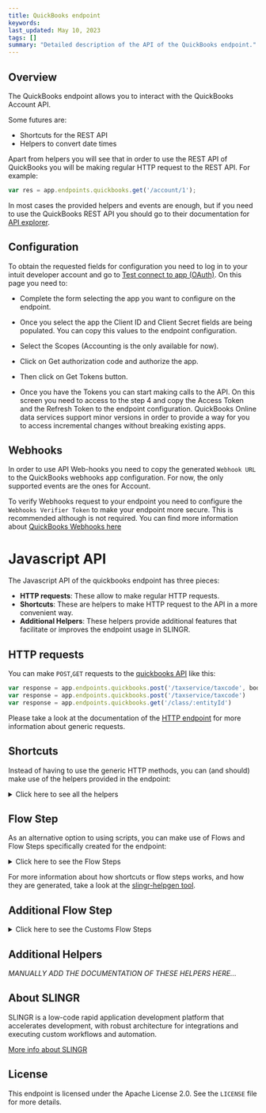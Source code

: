 ```yaml
---
title: QuickBooks endpoint
keywords: 
last_updated: May 10, 2023
tags: []
summary: "Detailed description of the API of the QuickBooks endpoint."
---
```


## Overview

The QuickBooks endpoint allows you to interact with the QuickBooks Account API.

Some futures are:

- Shortcuts for the REST API
- Helpers to convert date times

Apart from helpers you will see that in order to use the REST API of QuickBooks you will be making
regular HTTP request to the REST API. For example:

```js
var res = app.endpoints.quickbooks.get('/account/1');
```

In most cases the provided helpers and events are enough, but if you need to
use the QuickBooks REST API you should go to their documentation for [API explorer](https://developer.intuit.com/app/developer/qbo/docs/api/accounting/most-commonly-used/account).

## Configuration

To obtain the requested fields for configuration you need to log in to your intuit developer account and go to
 [Test connect to app (OAuth)](https://developer.intuit.com/v2/ui#/playground). On this page you need to:

 - Complete the form selecting the app you want to configure on the endpoint.

 - Once you select the app the Client ID and Client Secret fields are being populated. You can copy this values to the endpoint configuration.

 - Select the Scopes (Accounting is the only available for now).

 - Click on Get authorization code and authorize the app.

 - Then click on Get Tokens button.

 - Once you have the Tokens you can start making calls to the API. On this screen you need to access to the step 4 and copy
 the Access Token and the Refresh Token to the endpoint configuration. QuickBooks Online data services support 
 minor versions in order to provide a way for you to access incremental changes without breaking existing apps.

## Webhooks

 In order to use API Web-hooks you need to copy the generated `Webhook URL` to the QuickBooks webhooks app
 configuration. For now, the only supported events are the ones for Account.

 To verify Webhooks request to your endpoint you need to configure the `Webhooks Verifier Token` to make your endpoint
 more secure. This is recommended although is not required. You can find more information about [QuickBooks Webhooks here](https://developer.intuit.com/app/developer/qbo/docs/develop/webhooks)

# Javascript API

The Javascript API of the quickbooks endpoint has three pieces:

- **HTTP requests**: These allow to make regular HTTP requests.
- **Shortcuts**: These are helpers to make HTTP request to the API in a more convenient way.
- **Additional Helpers**: These helpers provide additional features that facilitate or improves the endpoint usage in SLINGR.

## HTTP requests
You can make `POST`,`GET` requests to the [quickbooks API](API_URL_HERE) like this:
```javascript
var response = app.endpoints.quickbooks.post('/taxservice/taxcode', body)
var response = app.endpoints.quickbooks.post('/taxservice/taxcode')
var response = app.endpoints.quickbooks.get('/class/:entityId')
```

Please take a look at the documentation of the [HTTP endpoint](https://github.com/slingr-stack/http-endpoint#javascript-api)
for more information about generic requests.

## Shortcuts

Instead of having to use the generic HTTP methods, you can (and should) make use of the helpers provided in the endpoint:
<details>
    <summary>Click here to see all the helpers</summary>

<br>

* API URL: '/account'
* HTTP Method: 'POST'
* More info: https://developer.intuit.com/app/developer/qbo/docs/api/accounting/all-entities/account
```javascript
app.endpoints.quickbooks.account.post(body)
```
---
* API URL: '/account/:entityId'
* HTTP Method: 'GET'
* More info: https://developer.intuit.com/app/developer/qbo/docs/api/accounting/all-entities/account
```javascript
app.endpoints.quickbooks.account.get(entityId)
```
---
* API URL: '/account?operation=update'
* HTTP Method: 'POST'
* More info: https://developer.intuit.com/app/developer/qbo/docs/api/accounting/all-entities/account
```javascript
app.endpoints.quickbooks.account.update.post(body)
```
---
* API URL: '/attachable'
* HTTP Method: 'POST'
* More info: https://developer.intuit.com/app/developer/qbo/docs/api/accounting/all-entities/account
```javascript
app.endpoints.quickbooks.attachable.post(body)
```
---
* API URL: '/attachable/:entityId'
* HTTP Method: 'GET'
* More info: https://developer.intuit.com/app/developer/qbo/docs/api/accounting/all-entities/account
```javascript
app.endpoints.quickbooks.attachable.get(entityId)
```
---
* API URL: '/attachable?operation=delete'
* HTTP Method: 'POST'
* More info: https://developer.intuit.com/app/developer/qbo/docs/api/accounting/all-entities/account
```javascript
app.endpoints.quickbooks.attachable.delete.post(body)
```
---
* API URL: '/attachable?operation=update'
* HTTP Method: 'POST'
* More info: https://developer.intuit.com/app/developer/qbo/docs/api/accounting/all-entities/account
```javascript
app.endpoints.quickbooks.attachable.update.post(body)
```
---
* API URL: '/batch'
* HTTP Method: 'POST'
* More info: https://developer.intuit.com/app/developer/qbo/docs/api/accounting/all-entities/account
```javascript
app.endpoints.quickbooks.batch.post(body)
```
---
* API URL: '/bill'
* HTTP Method: 'POST'
* More info: https://developer.intuit.com/app/developer/qbo/docs/api/accounting/all-entities/account
```javascript
app.endpoints.quickbooks.bill.post(body)
```
---
* API URL: '/bill/:entityId'
* HTTP Method: 'GET'
* More info: https://developer.intuit.com/app/developer/qbo/docs/api/accounting/all-entities/account
```javascript
app.endpoints.quickbooks.bill.get(entityId)
```
---
* API URL: '/bill?operation=delete'
* HTTP Method: 'POST'
* More info: https://developer.intuit.com/app/developer/qbo/docs/api/accounting/all-entities/account
```javascript
app.endpoints.quickbooks.bill.delete.post(body)
```
---
* API URL: '/bill?operation=update'
* HTTP Method: 'POST'
* More info: https://developer.intuit.com/app/developer/qbo/docs/api/accounting/all-entities/account
```javascript
app.endpoints.quickbooks.bill.update.post(body)
```
---
* API URL: '/billpayment'
* HTTP Method: 'POST'
* More info: https://developer.intuit.com/app/developer/qbo/docs/api/accounting/all-entities/account
```javascript
app.endpoints.quickbooks.billpayment.post(body)
```
---
* API URL: '/billpayment/:entityId'
* HTTP Method: 'GET'
* More info: https://developer.intuit.com/app/developer/qbo/docs/api/accounting/all-entities/account
```javascript
app.endpoints.quickbooks.billpayment.get(entityId)
```
---
* API URL: '/billpayment?operation=delete'
* HTTP Method: 'POST'
* More info: https://developer.intuit.com/app/developer/qbo/docs/api/accounting/all-entities/account
```javascript
app.endpoints.quickbooks.billpayment.delete.post(body)
```
---
* API URL: '/billpayment?operation=update'
* HTTP Method: 'POST'
* More info: https://developer.intuit.com/app/developer/qbo/docs/api/accounting/all-entities/account
```javascript
app.endpoints.quickbooks.billpayment.update.post(body)
```
---
* API URL: '/cdc?entities=' + httpOptions.query.entities + '&changedSince=' + httpOptions.query.changedSince + ''
* HTTP Method: 'GET'
* More info: https://developer.intuit.com/app/developer/qbo/docs/api/accounting/all-entities/account
```javascript
app.endpoints.quickbooks.cdc.get()
```
---
* API URL: '/class'
* HTTP Method: 'POST'
* More info: https://developer.intuit.com/app/developer/qbo/docs/api/accounting/all-entities/account
```javascript
app.endpoints.quickbooks.class.post(body)
```
---
* API URL: '/class/:entityId'
* HTTP Method: 'GET'
* More info: https://developer.intuit.com/app/developer/qbo/docs/api/accounting/all-entities/account
```javascript
app.endpoints.quickbooks.class.get(entityId)
```
---
* API URL: '/class?operation=update'
* HTTP Method: 'POST'
* More info: https://developer.intuit.com/app/developer/qbo/docs/api/accounting/all-entities/account
```javascript
app.endpoints.quickbooks.class.update.post(body)
```
---
* API URL: '/companyinfo/:companyId'
* HTTP Method: 'GET'
* More info: https://developer.intuit.com/app/developer/qbo/docs/api/accounting/all-entities/account
```javascript
app.endpoints.quickbooks.companyinfo.get(companyId)
```
---
* API URL: '/creditmemo'
* HTTP Method: 'POST'
* More info: https://developer.intuit.com/app/developer/qbo/docs/api/accounting/all-entities/account
```javascript
app.endpoints.quickbooks.creditmemo.post(body)
```
---
* API URL: '/creditmemo/:entityId'
* HTTP Method: 'GET'
* More info: https://developer.intuit.com/app/developer/qbo/docs/api/accounting/all-entities/account
```javascript
app.endpoints.quickbooks.creditmemo.get(entityId)
```
---
* API URL: '/creditmemo?operation=delete'
* HTTP Method: 'POST'
* More info: https://developer.intuit.com/app/developer/qbo/docs/api/accounting/all-entities/account
```javascript
app.endpoints.quickbooks.creditmemo.delete.post(body)
```
---
* API URL: '/creditmemo?operation=update'
* HTTP Method: 'POST'
* More info: https://developer.intuit.com/app/developer/qbo/docs/api/accounting/all-entities/account
```javascript
app.endpoints.quickbooks.creditmemo.update.post(body)
```
---
* API URL: '/customer'
* HTTP Method: 'POST'
* More info: https://developer.intuit.com/app/developer/qbo/docs/api/accounting/all-entities/account
```javascript
app.endpoints.quickbooks.customer.post(body)
```
---
* API URL: '/customer/:entityId'
* HTTP Method: 'GET'
* More info: https://developer.intuit.com/app/developer/qbo/docs/api/accounting/all-entities/account
```javascript
app.endpoints.quickbooks.customer.get(entityId)
```
---
* API URL: '/customer?operation=update'
* HTTP Method: 'POST'
* More info: https://developer.intuit.com/app/developer/qbo/docs/api/accounting/all-entities/account
```javascript
app.endpoints.quickbooks.customer.update.post(body)
```
---
* API URL: '/department'
* HTTP Method: 'POST'
* More info: https://developer.intuit.com/app/developer/qbo/docs/api/accounting/all-entities/account
```javascript
app.endpoints.quickbooks.department.post(body)
```
---
* API URL: '/department/:entityId'
* HTTP Method: 'GET'
* More info: https://developer.intuit.com/app/developer/qbo/docs/api/accounting/all-entities/account
```javascript
app.endpoints.quickbooks.department.get(entityId)
```
---
* API URL: '/department?operation=update'
* HTTP Method: 'POST'
* More info: https://developer.intuit.com/app/developer/qbo/docs/api/accounting/all-entities/account
```javascript
app.endpoints.quickbooks.department.update.post(body)
```
---
* API URL: '/deposit'
* HTTP Method: 'POST'
* More info: https://developer.intuit.com/app/developer/qbo/docs/api/accounting/all-entities/account
```javascript
app.endpoints.quickbooks.deposit.post(body)
```
---
* API URL: '/deposit/:entityId'
* HTTP Method: 'GET'
* More info: https://developer.intuit.com/app/developer/qbo/docs/api/accounting/all-entities/account
```javascript
app.endpoints.quickbooks.deposit.get(entityId)
```
---
* API URL: '/deposit?operation=delete'
* HTTP Method: 'POST'
* More info: https://developer.intuit.com/app/developer/qbo/docs/api/accounting/all-entities/account
```javascript
app.endpoints.quickbooks.deposit.delete.post(body)
```
---
* API URL: '/deposit?operation=update'
* HTTP Method: 'POST'
* More info: https://developer.intuit.com/app/developer/qbo/docs/api/accounting/all-entities/account
```javascript
app.endpoints.quickbooks.deposit.update.post(body)
```
---
* API URL: '/employee'
* HTTP Method: 'POST'
* More info: https://developer.intuit.com/app/developer/qbo/docs/api/accounting/all-entities/account
```javascript
app.endpoints.quickbooks.employee.post(body)
```
---
* API URL: '/employee/:entityId'
* HTTP Method: 'GET'
* More info: https://developer.intuit.com/app/developer/qbo/docs/api/accounting/all-entities/account
```javascript
app.endpoints.quickbooks.employee.get(entityId)
```
---
* API URL: '/employee?operation=update'
* HTTP Method: 'POST'
* More info: https://developer.intuit.com/app/developer/qbo/docs/api/accounting/all-entities/account
```javascript
app.endpoints.quickbooks.employee.update.post(body)
```
---
* API URL: '/estimate'
* HTTP Method: 'POST'
* More info: https://developer.intuit.com/app/developer/qbo/docs/api/accounting/all-entities/account
```javascript
app.endpoints.quickbooks.estimate.post(body)
```
---
* API URL: '/estimate/:entityId'
* HTTP Method: 'GET'
* More info: https://developer.intuit.com/app/developer/qbo/docs/api/accounting/all-entities/account
```javascript
app.endpoints.quickbooks.estimate.get(entityId)
```
---
* API URL: '/estimate?operation=delete'
* HTTP Method: 'POST'
* More info: https://developer.intuit.com/app/developer/qbo/docs/api/accounting/all-entities/account
```javascript
app.endpoints.quickbooks.estimate.delete.post(body)
```
---
* API URL: '/estimate?operation=update'
* HTTP Method: 'POST'
* More info: https://developer.intuit.com/app/developer/qbo/docs/api/accounting/all-entities/account
```javascript
app.endpoints.quickbooks.estimate.update.post(body)
```
---
* API URL: '/invoice'
* HTTP Method: 'POST'
* More info: https://developer.intuit.com/app/developer/qbo/docs/api/accounting/all-entities/account
```javascript
app.endpoints.quickbooks.invoice.post(body)
```
---
* API URL: '/invoice/:entityId'
* HTTP Method: 'GET'
* More info: https://developer.intuit.com/app/developer/qbo/docs/api/accounting/all-entities/account
```javascript
app.endpoints.quickbooks.invoice.get(entityId)
```
---
* API URL: '/invoice/:entityId/send'
* HTTP Method: 'POST'
* More info: https://developer.intuit.com/app/developer/qbo/docs/api/accounting/all-entities/account
```javascript
app.endpoints.quickbooks.invoice.send.post(entityId, body)
```
---
* API URL: '/invoice?operation=delete'
* HTTP Method: 'POST'
* More info: https://developer.intuit.com/app/developer/qbo/docs/api/accounting/all-entities/account
```javascript
app.endpoints.quickbooks.invoice.delete.post(body)
```
---
* API URL: '/invoice?operation=update'
* HTTP Method: 'POST'
* More info: https://developer.intuit.com/app/developer/qbo/docs/api/accounting/all-entities/account
```javascript
app.endpoints.quickbooks.invoice.update.post(body)
```
---
* API URL: '/item'
* HTTP Method: 'POST'
* More info: https://developer.intuit.com/app/developer/qbo/docs/api/accounting/all-entities/account
```javascript
app.endpoints.quickbooks.item.post(body)
```
---
* API URL: '/item/:entityId'
* HTTP Method: 'GET'
* More info: https://developer.intuit.com/app/developer/qbo/docs/api/accounting/all-entities/account
```javascript
app.endpoints.quickbooks.item.get(entityId)
```
---
* API URL: '/item?operation=update'
* HTTP Method: 'POST'
* More info: https://developer.intuit.com/app/developer/qbo/docs/api/accounting/all-entities/account
```javascript
app.endpoints.quickbooks.item.update.post(body)
```
---
* API URL: '/journalentry'
* HTTP Method: 'POST'
* More info: https://developer.intuit.com/app/developer/qbo/docs/api/accounting/all-entities/account
```javascript
app.endpoints.quickbooks.journalentry.post(body)
```
---
* API URL: '/journalentry/:entityId'
* HTTP Method: 'GET'
* More info: https://developer.intuit.com/app/developer/qbo/docs/api/accounting/all-entities/account
```javascript
app.endpoints.quickbooks.journalentry.get(entityId)
```
---
* API URL: '/journalentry?operation=delete'
* HTTP Method: 'POST'
* More info: https://developer.intuit.com/app/developer/qbo/docs/api/accounting/all-entities/account
```javascript
app.endpoints.quickbooks.journalentry.delete.post(body)
```
---
* API URL: '/payment'
* HTTP Method: 'POST'
* More info: https://developer.intuit.com/app/developer/qbo/docs/api/accounting/all-entities/account
```javascript
app.endpoints.quickbooks.payment.post(body)
```
---
* API URL: '/payment/:entityId'
* HTTP Method: 'GET'
* More info: https://developer.intuit.com/app/developer/qbo/docs/api/accounting/all-entities/account
```javascript
app.endpoints.quickbooks.payment.get(entityId)
```
---
* API URL: '/payment?operation=delete'
* HTTP Method: 'POST'
* More info: https://developer.intuit.com/app/developer/qbo/docs/api/accounting/all-entities/account
```javascript
app.endpoints.quickbooks.payment.delete.post(body)
```
---
* API URL: '/payment?operation=update'
* HTTP Method: 'POST'
* More info: https://developer.intuit.com/app/developer/qbo/docs/api/accounting/all-entities/account
```javascript
app.endpoints.quickbooks.payment.update.post(body)
```
---
* API URL: '/paymentmethod'
* HTTP Method: 'POST'
* More info: https://developer.intuit.com/app/developer/qbo/docs/api/accounting/all-entities/account
```javascript
app.endpoints.quickbooks.paymentmethod.post(body)
```
---
* API URL: '/paymentmethod/:entityId'
* HTTP Method: 'GET'
* More info: https://developer.intuit.com/app/developer/qbo/docs/api/accounting/all-entities/account
```javascript
app.endpoints.quickbooks.paymentmethod.get(entityId)
```
---
* API URL: '/paymentmethod?operation=update'
* HTTP Method: 'POST'
* More info: https://developer.intuit.com/app/developer/qbo/docs/api/accounting/all-entities/account
```javascript
app.endpoints.quickbooks.paymentmethod.update.post(body)
```
---
* API URL: '/preferences'
* HTTP Method: 'GET'
* More info: https://developer.intuit.com/app/developer/qbo/docs/api/accounting/all-entities/account
```javascript
app.endpoints.quickbooks.preferences.get()
```
---
* API URL: '/preferences?operation=update'
* HTTP Method: 'POST'
* More info: https://developer.intuit.com/app/developer/qbo/docs/api/accounting/all-entities/account
```javascript
app.endpoints.quickbooks.preferences.update.post(body)
```
---
* API URL: '/purchase'
* HTTP Method: 'POST'
* More info: https://developer.intuit.com/app/developer/qbo/docs/api/accounting/all-entities/account
```javascript
app.endpoints.quickbooks.purchase.post(body)
```
---
* API URL: '/purchase/:entityId'
* HTTP Method: 'GET'
* More info: https://developer.intuit.com/app/developer/qbo/docs/api/accounting/all-entities/account
```javascript
app.endpoints.quickbooks.purchase.get(entityId)
```
---
* API URL: '/purchase?operation=delete'
* HTTP Method: 'POST'
* More info: https://developer.intuit.com/app/developer/qbo/docs/api/accounting/all-entities/account
```javascript
app.endpoints.quickbooks.purchase.delete.post(body)
```
---
* API URL: '/purchase?operation=update'
* HTTP Method: 'POST'
* More info: https://developer.intuit.com/app/developer/qbo/docs/api/accounting/all-entities/account
```javascript
app.endpoints.quickbooks.purchase.update.post(body)
```
---
* API URL: '/purchaseorder'
* HTTP Method: 'POST'
* More info: https://developer.intuit.com/app/developer/qbo/docs/api/accounting/all-entities/account
```javascript
app.endpoints.quickbooks.purchaseorder.post(body)
```
---
* API URL: '/purchaseorder/:entityId'
* HTTP Method: 'GET'
* More info: https://developer.intuit.com/app/developer/qbo/docs/api/accounting/all-entities/account
```javascript
app.endpoints.quickbooks.purchaseorder.get(entityId)
```
---
* API URL: '/purchaseorder?operation=delete'
* HTTP Method: 'POST'
* More info: https://developer.intuit.com/app/developer/qbo/docs/api/accounting/all-entities/account
```javascript
app.endpoints.quickbooks.purchaseorder.delete.post(body)
```
---
* API URL: '/purchaseorder?operation=update'
* HTTP Method: 'POST'
* More info: https://developer.intuit.com/app/developer/qbo/docs/api/accounting/all-entities/account
```javascript
app.endpoints.quickbooks.purchaseorder.update.post(body)
```
---
* API URL: '/query?query=' + httpOptions.query.query + ''
* HTTP Method: 'GET'
* More info: https://developer.intuit.com/app/developer/qbo/docs/api/accounting/all-entities/account
```javascript
app.endpoints.quickbooks.query.get()
```
---
* API URL: '/refundreceipt'
* HTTP Method: 'POST'
* More info: https://developer.intuit.com/app/developer/qbo/docs/api/accounting/all-entities/account
```javascript
app.endpoints.quickbooks.refundreceipt.post(body)
```
---
* API URL: '/refundreceipt/:entityId'
* HTTP Method: 'GET'
* More info: https://developer.intuit.com/app/developer/qbo/docs/api/accounting/all-entities/account
```javascript
app.endpoints.quickbooks.refundreceipt.get(entityId)
```
---
* API URL: '/refundreceipt?operation=delete'
* HTTP Method: 'POST'
* More info: https://developer.intuit.com/app/developer/qbo/docs/api/accounting/all-entities/account
```javascript
app.endpoints.quickbooks.refundreceipt.delete.post(body)
```
---
* API URL: '/refundreceipt?operation=update'
* HTTP Method: 'POST'
* More info: https://developer.intuit.com/app/developer/qbo/docs/api/accounting/all-entities/account
```javascript
app.endpoints.quickbooks.refundreceipt.update.post(body)
```
---
* API URL: '/reports/:reportType'
* HTTP Method: 'GET'
* More info: https://developer.intuit.com/app/developer/qbo/docs/api/accounting/all-entities/account
```javascript
app.endpoints.quickbooks.reports.get(reportType)
```
---
* API URL: '/salesreceipt'
* HTTP Method: 'POST'
* More info: https://developer.intuit.com/app/developer/qbo/docs/api/accounting/all-entities/account
```javascript
app.endpoints.quickbooks.salesreceipt.post(body)
```
---
* API URL: '/salesreceipt/:entityId'
* HTTP Method: 'GET'
* More info: https://developer.intuit.com/app/developer/qbo/docs/api/accounting/all-entities/account
```javascript
app.endpoints.quickbooks.salesreceipt.get(entityId)
```
---
* API URL: '/salesreceipt?operation=delete'
* HTTP Method: 'POST'
* More info: https://developer.intuit.com/app/developer/qbo/docs/api/accounting/all-entities/account
```javascript
app.endpoints.quickbooks.salesreceipt.delete.post(body)
```
---
* API URL: '/salesreceipt?operation=update'
* HTTP Method: 'POST'
* More info: https://developer.intuit.com/app/developer/qbo/docs/api/accounting/all-entities/account
```javascript
app.endpoints.quickbooks.salesreceipt.update.post(body)
```
---
* API URL: '/taxagency'
* HTTP Method: 'POST'
* More info: https://developer.intuit.com/app/developer/qbo/docs/api/accounting/all-entities/account
```javascript
app.endpoints.quickbooks.taxagency.post(body)
```
---
* API URL: '/taxagency/:entityId'
* HTTP Method: 'GET'
* More info: https://developer.intuit.com/app/developer/qbo/docs/api/accounting/all-entities/account
```javascript
app.endpoints.quickbooks.taxagency.get(entityId)
```
---
* API URL: '/taxcode/:entityId'
* HTTP Method: 'GET'
* More info: https://developer.intuit.com/app/developer/qbo/docs/api/accounting/all-entities/account
```javascript
app.endpoints.quickbooks.taxcode.get(entityId)
```
---
* API URL: '/taxrate/:entityId'
* HTTP Method: 'GET'
* More info: https://developer.intuit.com/app/developer/qbo/docs/api/accounting/all-entities/account
```javascript
app.endpoints.quickbooks.taxrate.get(entityId)
```
---
* API URL: '/taxservice/taxcode'
* HTTP Method: 'POST'
* More info: https://developer.intuit.com/app/developer/qbo/docs/api/accounting/all-entities/account
```javascript
app.endpoints.quickbooks.taxservice.taxcode.post(body)
```
---
* API URL: '/term'
* HTTP Method: 'POST'
* More info: https://developer.intuit.com/app/developer/qbo/docs/api/accounting/all-entities/account
```javascript
app.endpoints.quickbooks.term.post(body)
```
---
* API URL: '/term/:entityId'
* HTTP Method: 'GET'
* More info: https://developer.intuit.com/app/developer/qbo/docs/api/accounting/all-entities/account
```javascript
app.endpoints.quickbooks.term.get(entityId)
```
---
* API URL: '/term?operation=update'
* HTTP Method: 'POST'
* More info: https://developer.intuit.com/app/developer/qbo/docs/api/accounting/all-entities/account
```javascript
app.endpoints.quickbooks.term.update.post(body)
```
---
* API URL: '/timeactivity'
* HTTP Method: 'POST'
* More info: https://developer.intuit.com/app/developer/qbo/docs/api/accounting/all-entities/account
```javascript
app.endpoints.quickbooks.timeactivity.post(body)
```
---
* API URL: '/timeactivity/:entityId'
* HTTP Method: 'GET'
* More info: https://developer.intuit.com/app/developer/qbo/docs/api/accounting/all-entities/account
```javascript
app.endpoints.quickbooks.timeactivity.get(entityId)
```
---
* API URL: '/timeactivity?operation=delete'
* HTTP Method: 'POST'
* More info: https://developer.intuit.com/app/developer/qbo/docs/api/accounting/all-entities/account
```javascript
app.endpoints.quickbooks.timeactivity.delete.post(body)
```
---
* API URL: '/timeactivity?operation=update'
* HTTP Method: 'POST'
* More info: https://developer.intuit.com/app/developer/qbo/docs/api/accounting/all-entities/account
```javascript
app.endpoints.quickbooks.timeactivity.update.post(body)
```
---
* API URL: '/transfer'
* HTTP Method: 'POST'
* More info: https://developer.intuit.com/app/developer/qbo/docs/api/accounting/all-entities/account
```javascript
app.endpoints.quickbooks.transfer.post(body)
```
---
* API URL: '/transfer/:entityId'
* HTTP Method: 'GET'
* More info: https://developer.intuit.com/app/developer/qbo/docs/api/accounting/all-entities/account
```javascript
app.endpoints.quickbooks.transfer.get(entityId)
```
---
* API URL: '/transfer?operation=delete'
* HTTP Method: 'POST'
* More info: https://developer.intuit.com/app/developer/qbo/docs/api/accounting/all-entities/account
```javascript
app.endpoints.quickbooks.transfer.delete.post(body)
```
---
* API URL: '/transfer?operation=update'
* HTTP Method: 'POST'
* More info: https://developer.intuit.com/app/developer/qbo/docs/api/accounting/all-entities/account
```javascript
app.endpoints.quickbooks.transfer.update.post(body)
```
---
* API URL: '/vendor'
* HTTP Method: 'POST'
* More info: https://developer.intuit.com/app/developer/qbo/docs/api/accounting/all-entities/account
```javascript
app.endpoints.quickbooks.vendor.post(body)
```
---
* API URL: '/vendor/:entityId'
* HTTP Method: 'GET'
* More info: https://developer.intuit.com/app/developer/qbo/docs/api/accounting/all-entities/account
```javascript
app.endpoints.quickbooks.vendor.get(entityId)
```
---
* API URL: '/vendor?operation=update'
* HTTP Method: 'POST'
* More info: https://developer.intuit.com/app/developer/qbo/docs/api/accounting/all-entities/account
```javascript
app.endpoints.quickbooks.vendor.update.post(body)
```
---
* API URL: '/vendorcredit'
* HTTP Method: 'POST'
* More info: https://developer.intuit.com/app/developer/qbo/docs/api/accounting/all-entities/account
```javascript
app.endpoints.quickbooks.vendorcredit.post(body)
```
---
* API URL: '/vendorcredit/:entityId'
* HTTP Method: 'GET'
* More info: https://developer.intuit.com/app/developer/qbo/docs/api/accounting/all-entities/account
```javascript
app.endpoints.quickbooks.vendorcredit.get(entityId)
```
---
* API URL: '/vendorcredit?operation=delete'
* HTTP Method: 'POST'
* More info: https://developer.intuit.com/app/developer/qbo/docs/api/accounting/all-entities/account
```javascript
app.endpoints.quickbooks.vendorcredit.delete.post(body)
```
---
* API URL: '/vendorcredit?operation=update'
* HTTP Method: 'POST'
* More info: https://developer.intuit.com/app/developer/qbo/docs/api/accounting/all-entities/account
```javascript
app.endpoints.quickbooks.vendorcredit.update.post(body)
```
---

</details>

## Flow Step

As an alternative option to using scripts, you can make use of Flows and Flow Steps specifically created for the endpoint:
<details>
    <summary>Click here to see the Flow Steps</summary>

<br>



### Generic Flow Step

Generic flow step for full use of the entire endpoint and its services.

<h3>Inputs</h3>

<table>
    <thead>
    <tr>
        <th>Label</th>
        <th>Type</th>
        <th>Required</th>
        <th>Default</th>
        <th>Visibility</th>
        <th>Description</th>
    </tr>
    </thead>
    <tbody>
    <tr>
        <td>URL (Method)</td>
        <td>choice</td>
        <td>yes</td>
        <td> - </td>
        <td>Always</td>
        <td>
            This is the http method to be used against the endpoint. <br>
            Possible values are: <br>
            <i><strong>POST,GET</strong></i>
        </td>
    </tr>
    <tr>
        <td>URL (Path)</td>
        <td>choice</td>
        <td>yes</td>
        <td> - </td>
        <td>Always</td>
        <td>
            The url to which this endpoint will send the request. This is the exact service to which the http request will be made. <br>
            Possible values are: <br>
            <i><strong>/account<br>/account?operation=update<br>/attachable<br>/attachable?operation=update<br>/attachable?operation=delete<br>/batch<br>/bill<br>/bill?operation=update<br>/bill?operation=delete<br>/billpayment<br>/billpayment?operation=update<br>/billpayment?operation=delete<br>/class<br>/class?operation=update<br>/creditmemo<br>/creditmemo?operation=update<br>/creditmemo?operation=delete<br>/customer<br>/customer?operation=update<br>/department<br>/department?operation=update<br>/deposit<br>/deposit?operation=update<br>/deposit?operation=delete<br>/employee<br>/employee?operation=update<br>/estimate<br>/estimate?operation=update<br>/estimate?operation=delete<br>/invoice<br>/invoice?operation=update<br>/invoice?operation=delete<br>/invoice/{entityId}/send<br>/item<br>/item?operation=update<br>/journalentry<br>/journalentry?operation=delete<br>/payment<br>/payment?operation=update<br>/payment?operation=delete<br>/paymentmethod<br>/paymentmethod?operation=update<br>/preferences?operation=update<br>/purchase<br>/purchase?operation=update<br>/purchase?operation=delete<br>/purchaseorder<br>/purchaseorder?operation=update<br>/purchaseorder?operation=delete<br>/refundreceipt<br>/refundreceipt?operation=update<br>/refundreceipt?operation=delete<br>/salesreceipt<br>/salesreceipt?operation=update<br>/salesreceipt?operation=delete<br>/taxagency<br>/taxservice/taxcode<br>/term<br>/term?operation=update<br>/timeactivity<br>/timeactivity?operation=update<br>/timeactivity?operation=delete<br>/transfer<br>/transfer?operation=update<br>/transfer?operation=delete<br>/vendor<br>/vendor?operation=update<br>/vendorcredit<br>/vendorcredit?operation=update<br>/vendorcredit?operation=delete<br>/account/{entityId}<br>/query?query=' + httpOptions.query.query + '<br>/attachable/{entityId}<br>/bill/{entityId}<br>/billpayment/{entityId}<br>/cdc?entities=' + httpOptions.query.entities + '&changedSince=' + httpOptions.query.changedSince + '<br>/class/{entityId}<br>/companyinfo/{companyId}<br>/creditmemo/{entityId}<br>/customer/{entityId}<br>/department/{entityId}<br>/deposit/{entityId}<br>/employee/{entityId}<br>/estimate/{entityId}<br>/invoice/{entityId}<br>/item/{entityId}<br>/journalentry/{entityId}<br>/payment/{entityId}<br>/paymentmethod/{entityId}<br>/preferences<br>/purchase/{entityId}<br>/purchaseorder/{entityId}<br>/refundreceipt/{entityId}<br>/reports/{reportType}<br>/salesreceipt/{entityId}<br>/taxagency/{entityId}<br>/taxcode/{entityId}<br>/taxrate/{entityId}<br>/term/{entityId}<br>/timeactivity/{entityId}<br>/transfer/{entityId}<br>/vendor/{entityId}<br>/vendorcredit/{entityId}<br></strong></i>
        </td>
    </tr>
    <tr>
        <td>Headers</td>
        <td>keyValue</td>
        <td>no</td>
        <td> - </td>
        <td>Always</td>
        <td>
            Used when you want to have a custom http header for the request.
        </td>
    </tr>
    <tr>
        <td>Query Params</td>
        <td>keyValue</td>
        <td>no</td>
        <td> - </td>
        <td>Always</td>
        <td>
            Used when you want to have a custom query params for the http call.
        </td>
    </tr>
    <tr>
        <td>Body</td>
        <td>json</td>
        <td>no</td>
        <td> - </td>
        <td>Always</td>
        <td>
            A payload of data can be sent to the server in the body of the request.
        </td>
    </tr>
    <tr>
        <td>Override Settings</td>
        <td>boolean</td>
        <td>no</td>
        <td> false </td>
        <td>Always</td>
        <td></td>
    </tr>
    <tr>
        <td>Follow Redirect</td>
        <td>boolean</td>
        <td>no</td>
        <td> false </td>
        <td> overrideSettings </td>
        <td>Indicates that the resource has to be downloaded into a file instead of returning it in the response.</td>
    </tr>
    <tr>
        <td>Download</td>
        <td>boolean</td>
        <td>no</td>
        <td> false </td>
        <td> overrideSettings </td>
        <td>If true the method won't return until the file has been downloaded, and it will return all the information of the file.</td>
    </tr>
    <tr>
        <td>File name</td>
        <td>text</td>
        <td>no</td>
        <td></td>
        <td> overrideSettings </td>
        <td>If provided, the file will be stored with this name. If empty the file name will be calculated from the URL.</td>
    </tr>
    <tr>
        <td>Full response</td>
        <td> boolean </td>
        <td>no</td>
        <td> false </td>
        <td> overrideSettings </td>
        <td>Include extended information about response</td>
    </tr>
    <tr>
        <td>Connection Timeout</td>
        <td> number </td>
        <td>no</td>
        <td> 5000 </td>
        <td> overrideSettings </td>
        <td>Connect timeout interval, in milliseconds (0 = infinity).</td>
    </tr>
    <tr>
        <td>Read Timeout</td>
        <td> number </td>
        <td>no</td>
        <td> 60000 </td>
        <td> overrideSettings </td>
        <td>Read timeout interval, in milliseconds (0 = infinity).</td>
    </tr>
    </tbody>
</table>

<h3>Outputs</h3>

<table>
    <thead>
    <tr>
        <th>Name</th>
        <th>Type</th>
        <th>Description</th>
    </tr>
    </thead>
    <tbody>
    <tr>
        <td>response</td>
        <td>object</td>
        <td>
            Object resulting from the response to the endpoint call.
        </td>
    </tr>
    </tbody>
</table>


</details>

For more information about how shortcuts or flow steps works, and how they are generated, take a look at the [slingr-helpgen tool](https://github.com/slingr-stack/slingr-helpgen).

## Additional Flow Step


<details>
    <summary>Click here to see the Customs Flow Steps</summary>

<br>



### Create Account

This step allow you to create a new account in the system of quickbook accounting.

<h3>Inputs</h3>

<table>
    <thead>
    <tr>
        <th>Label</th>
        <th>Type</th>
        <th>Required</th>
        <th>Default</th>
        <th>Visibility</th>
        <th>Description</th>
    </tr>
    </thead>
    <tbody>
    <tr>
        <td>Name</td>
        <td>text</td>
        <td>yes</td>
        <td></td>
        <td> Allways </td>
        <td> Name for the account </td>
    </tr>
    <tr>
        <td>Account Type</td>
        <td>choice</td>
        <td>yes</td>
        <td> - </td>
        <td>Always</td>
        <td>
            This is the Account Type required by Quickbook. <br>
            Possible values are: <br>
            <i><strong>Bank, Other Current Asset, Fixed Asset, Other Asset, Accounts Receivable</strong></i>
        </td>
    </tr>
    </tbody>
</table>

<h3>Outputs</h3>

<table>
    <thead>
    <tr>
        <th>Name</th>
        <th>Type</th>
        <th>Description</th>
    </tr>
    </thead>
    <tbody>
    <tr>
        <td>response</td>
        <td>object</td>
        <td>
            Object resulting from the response to the endpoint call.
        </td>
    </tr>
    </tbody>
</table>



### Create Costumer

This step allow you to create a new costumer in the system of quickbook accounting.

<h3>Inputs</h3>

<table>
    <thead>
    <tr>
        <th>Label</th>
        <th>Type</th>
        <th>Required</th>
        <th>Default</th>
        <th>Visibility</th>
        <th>Description</th>
    </tr>
    </thead>
    <tbody>
    <tr>
        <td>Display Name</td>
        <td>text</td>
        <td>yes</td>
        <td></td>
        <td> Always </td>
        <td> Name to display for the costumer </td>
    </tr>
    </tbody>
</table>

<h3>Outputs</h3>

<table>
    <thead>
    <tr>
        <th>Name</th>
        <th>Type</th>
        <th>Description</th>
    </tr>
    </thead>
    <tbody>
    <tr>
        <td>response</td>
        <td>object</td>
        <td>
            Object resulting from the response to the endpoint call.
        </td>
    </tr>
    </tbody>
</table>



### Get All Bills

This step allow you to obtain all the bills from the system of quickbook accounting.

<h3>Outputs</h3>

<table>
    <thead>
    <tr>
        <th>Name</th>
        <th>Type</th>
        <th>Description</th>
    </tr>
    </thead>
    <tbody>
    <tr>
        <td>response</td>
        <td>object</td>
        <td>
            Object resulting from the response to the endpoint call.
        </td>
    </tr>
    </tbody>
</table>


</details>

## Additional Helpers
*MANUALLY ADD THE DOCUMENTATION OF THESE HELPERS HERE...*

## About SLINGR

SLINGR is a low-code rapid application development platform that accelerates development, with robust architecture for integrations and executing custom workflows and automation.

[More info about SLINGR](https://slingr.io)

## License

This endpoint is licensed under the Apache License 2.0. See the `LICENSE` file for more details.
